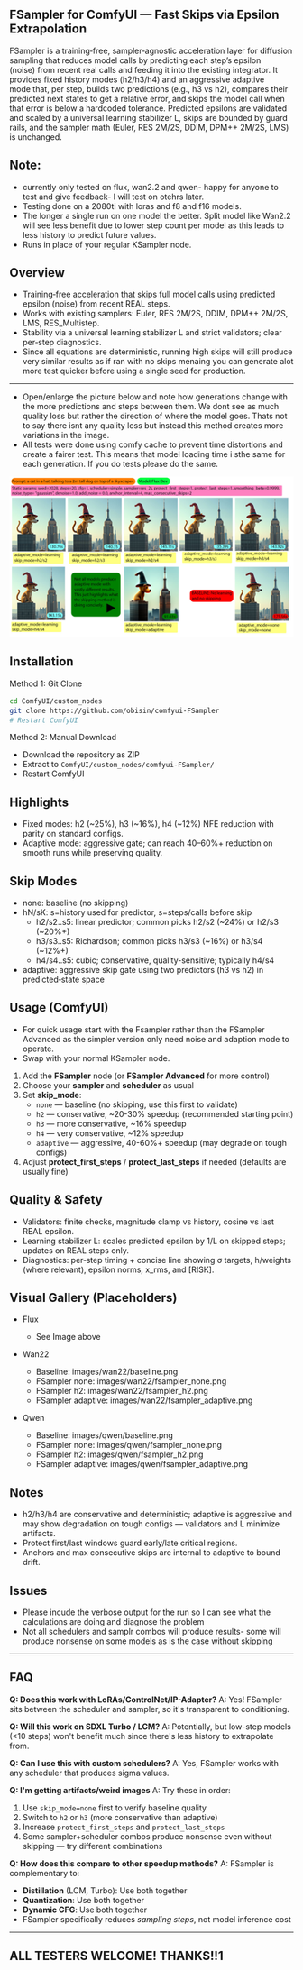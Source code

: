## **FSampler for ComfyUI — Fast Skips via Epsilon Extrapolation**

FSampler is a training‑free, sampler‑agnostic acceleration layer for diffusion sampling that reduces model calls by predicting each step’s epsilon  
(noise) from recent real calls and feeding it into the existing integrator. It provides fixed history modes (h2/h3/h4) and an aggressive adaptive   
mode that, per step, builds two predictions (e.g., h3 vs h2), compares their predicted next states to get a relative error, and skips the model call
when that error is below a hardcoded tolerance. Predicted epsilons are validated and scaled by a universal learning stabilizer L, skips are bounded 
by guard rails, and the sampler math (Euler, RES 2M/2S, DDIM, DPM++ 2M/2S, LMS) is unchanged.

## Note:
- currently only tested on flux, wan2.2 and qwen- happy for anyone to test and give feedback- I will test on otehrs later. 
- Testing done on a 2080ti with loras and f8 and f16 models. 
- The longer a single run on one model the better. Split model like Wan2.2 will see less benefit due to lower step count per model as this leads to less history to predict future values.
- Runs in place of your regular KSampler node.

## Overview
- Training‑free acceleration that skips full model calls using predicted epsilon (noise) from recent REAL steps.
- Works with existing samplers: Euler, RES 2M/2S, DDIM, DPM++ 2M/2S, LMS, RES_Multistep.
- Stability via a universal learning stabilizer L and strict validators; clear per‑step diagnostics.
- Since all equations are deterministic, running high skips will still produce very similar results as if ran with no skips menaing you can generate alot more test quicker before using a single seed for production.
---

- Open/enlarge the picture below and note how generations change with the more predictions and steps between them. We dont see as much quality loss but rather the direction of where the model goes. Thats not to say there isnt any quality loss but instead this method creates more variations in the image.
- All tests were done using comfy cache to prevent time distortions and create a fairer test. This means that model loading time i sthe same for each generation. If you do tests please do the same.

![article fsampler.jpg](article%20fsampler.jpg)


## Installation

Method 1: Git Clone
```bash
cd ComfyUI/custom_nodes
git clone https://github.com/obisin/comfyui-FSampler
# Restart ComfyUI
```

Method 2: Manual Download
- Download the repository as ZIP
- Extract to `ComfyUI/custom_nodes/comfyui-FSampler/`
- Restart ComfyUI

## Highlights
- Fixed modes: h2 (~25%), h3 (~16%), h4 (~12%) NFE reduction with parity on standard configs.
- Adaptive mode: aggressive gate; can reach 40–60%+ reduction on smooth runs while preserving quality.

## Skip Modes
- none: baseline (no skipping)
- hN/sK: s=history used for predictor, s=steps/calls before skip
  - h2/s2..s5: linear predictor; common picks h2/s2 (~24%) or h2/s3 (~20%+)
  - h3/s3..s5: Richardson; common picks h3/s3 (~16%) or h3/s4 (~12%+)
  - h4/s4..s5: cubic; conservative, quality-sensitive; typically h4/s4
- adaptive: aggressive skip gate using two predictors (h3 vs h2) in predicted‑state space

## Usage (ComfyUI)

- For quick usage start with the Fsampler rather than the FSampler Advanced as the simpler version only need noise and adaption mode to operate.
- Swap with your normal KSampler node. 

1. Add the **FSampler** node (or **FSampler Advanced** for more control)
2. Choose your **sampler** and **scheduler** as usual
3. Set **skip_mode**:
   - `none` — baseline (no skipping, use this first to validate)
   - `h2` — conservative, ~20-30% speedup (recommended starting point)
   - `h3` — more conservative, ~16% speedup
   - `h4` — very conservative, ~12% speedup
   - `adaptive` — aggressive, 40-60%+ speedup (may degrade on tough configs)
4. Adjust **protect_first_steps** / **protect_last_steps** if needed (defaults are usually fine)

## Quality & Safety
- Validators: finite checks, magnitude clamp vs history, cosine vs last REAL epsilon.
- Learning stabilizer L: scales predicted epsilon by 1/L on skipped steps; updates on REAL steps only.
- Diagnostics: per‑step timing + concise line showing σ targets, h/weights (where relevant), epsilon norms, x_rms, and [RISK].

## Visual Gallery (Placeholders)
- Flux
  - See  Image above

- Wan22
  - Baseline: images/wan22/baseline.png
  - FSampler none: images/wan22/fsampler_none.png
  - FSampler h2: images/wan22/fsampler_h2.png
  - FSampler adaptive: images/wan22/fsampler_adaptive.png

- Qwen
  - Baseline: images/qwen/baseline.png
  - FSampler none: images/qwen/fsampler_none.png
  - FSampler h2: images/qwen/fsampler_h2.png
  - FSampler adaptive: images/qwen/fsampler_adaptive.png


## Notes
- h2/h3/h4 are conservative and deterministic; adaptive is aggressive and may show degradation on tough configs — validators and L minimize artifacts.
- Protect first/last windows guard early/late critical regions.
- Anchors and max consecutive skips are internal to adaptive to bound drift.

## Issues
- Please incude the verbose output for the run so I can see what the calculations are doing and diagnose the problem
- Not all schedulers and samplr combos will produce results- some will produce nonsense on some models as is the case without skipping

---

## FAQ

**Q: Does this work with LoRAs/ControlNet/IP-Adapter?**
A: Yes! FSampler sits between the scheduler and sampler, so it's transparent to conditioning.

**Q: Will this work on SDXL Turbo / LCM?**
A: Potentially, but low-step models (<10 steps) won't benefit much since there's less history to extrapolate from.

**Q: Can I use this with custom schedulers?**
A: Yes, FSampler works with any scheduler that produces sigma values.

**Q: I'm getting artifacts/weird images**
A: Try these in order:
1. Use `skip_mode=none` first to verify baseline quality
2. Switch to `h2` or `h3` (more conservative than adaptive)
3. Increase `protect_first_steps` and `protect_last_steps`
4. Some sampler+scheduler combos produce nonsense even without skipping — try different combinations

**Q: How does this compare to other speedup methods?**
A: FSampler is complementary to:
- **Distillation** (LCM, Turbo): Use both together
- **Quantization**: Use both together
- **Dynamic CFG**: Use both together
- FSampler specifically reduces *sampling steps*, not model inference cost

---

## ALL TESTERS WELCOME! THANKS!!1
